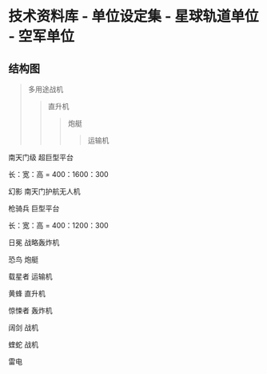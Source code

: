# 技术资料库 - 单位设定集 - 星球轨道单位 - 空军单位

## 结构图

> 多用途战机
> > 直升机
> > > 炮艇
> > >
> > > > 运输机





南天门级 超巨型平台

长：宽：高 = 400：1600：300

幻影 南天门护航无人机

枪骑兵 巨型平台

长：宽：高 = 400：1200：300

日冕 战略轰炸机

恐鸟 炮艇

载星者 运输机

黄蜂 直升机

惊悚者 轰炸机

阔剑 战机



蝰蛇 战机

雷电
